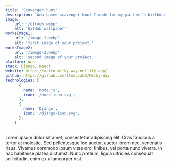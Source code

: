 ```yaml
---
title: 'Scavenger hunt'
description: "Web-based scavenger hunt I made for my partner's birthday."
image:
    url: '/GitHub.webp'
    alt: 'GitHub wallpaper'
worksImage1:
    url: '/image-1.webp'
    alt: 'first image of your project.'
worksImage2:
    url: '/image-2.webp'
    alt: 'second image of your project.'
platform: Web
stack: Django, React
website: https://astro-milky-way.netlify.app/
github: https://github.com/ttomczak3/Milky-Way
technologies: [
      {
        name: 'node.js',
        icon: '/node-icon.svg',
      },
      {
        name: 'Django',
        icon: '/django-icon.svg',
      },
    ]
---
```


Lorem ipsum dolor sit amet, consectetur adipiscing elit. Cras faucibus a tortor at molestie. Sed pellentesque leo auctor, auctor lorem nec, venenatis risus. Vivamus commodo ipsum vitae orci finibus, vel porta nunc viverra. In hac habitasse platea dictumst. Nunc pretium, ligula ultricies consequat sollicitudin, enim ex ullamcorper nisl.
